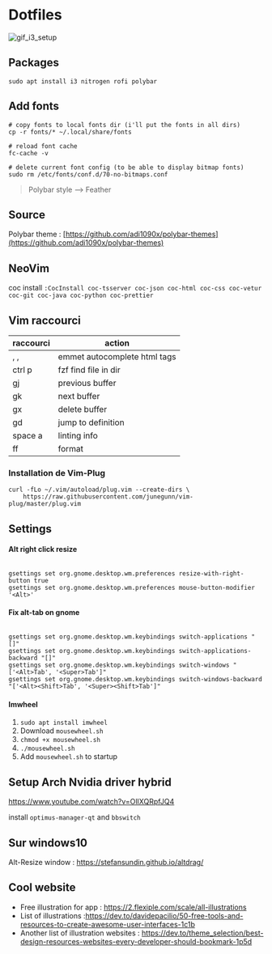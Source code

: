 # Dotfiles

![gif_i3_setup](https://user-images.githubusercontent.com/25727549/108856210-1af51b00-75ea-11eb-8047-ab601b5e0ab5.gif)

## Packages

```
sudo apt install i3 nitrogen rofi polybar
```

## Add fonts

```
# copy fonts to local fonts dir (i'll put the fonts in all dirs)
cp -r fonts/* ~/.local/share/fonts

# reload font cache
fc-cache -v

# delete current font config (to be able to display bitmap fonts)
sudo rm /etc/fonts/conf.d/70-no-bitmaps.conf
```

> Polybar style --> Feather

## Source

Polybar theme : [https://github.com/adi1090x/polybar-themes](https://github.com/adi1090x/polybar-themes)

## NeoVim

coc install
`:CocInstall coc-tsserver coc-json coc-html coc-css coc-vetur coc-git coc-java coc-python coc-prettier`

## Vim raccourci

| raccourci | action                       |
| --------- | ---------------------------- |
| , ,       | emmet autocomplete html tags |
| ctrl p    | fzf find file in dir         |
| gj        | previous buffer              |
| gk        | next buffer                  |
| gx        | delete buffer                |
| gd        | jump to definition           |
| space a   | linting info                 |
| ff        | format                       |

### Installation de Vim-Plug

```
curl -fLo ~/.vim/autoload/plug.vim --create-dirs \
    https://raw.githubusercontent.com/junegunn/vim-plug/master/plug.vim
```

## Settings

#### Alt right click resize

```

gsettings set org.gnome.desktop.wm.preferences resize-with-right-button true
gsettings set org.gnome.desktop.wm.preferences mouse-button-modifier '<Alt>'

```

#### Fix alt-tab on gnome

```

gsettings set org.gnome.desktop.wm.keybindings switch-applications "[]"
gsettings set org.gnome.desktop.wm.keybindings switch-applications-backward "[]"
gsettings set org.gnome.desktop.wm.keybindings switch-windows "['<Alt>Tab', '<Super>Tab']"
gsettings set org.gnome.desktop.wm.keybindings switch-windows-backward "['<Alt><Shift>Tab', '<Super><Shift>Tab']"

```

#### Imwheel

1. `sudo apt install imwheel`
2. Download `mousewheel.sh`
3. `chmod +x mousewheel.sh`
4. `./mousewheel.sh`
5. Add `mousewheel.sh` to startup

## Setup Arch Nvidia driver hybrid

https://www.youtube.com/watch?v=OlIXQRpfJQ4

install `optimus-manager-qt` and `bbswitch`

## Sur windows10

Alt-Resize window : https://stefansundin.github.io/altdrag/

## Cool website

- Free illustration for app : https://2.flexiple.com/scale/all-illustrations
- List of illustrations :https://dev.to/davidepacilio/50-free-tools-and-resources-to-create-awesome-user-interfaces-1c1b
- Another list of illustration websites : https://dev.to/theme_selection/best-design-resources-websites-every-developer-should-bookmark-1p5d

```

```
